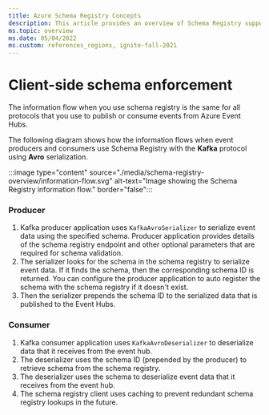 ```yaml
---
title: Azure Schema Registry Concepts
description: This article provides an overview of Schema Registry support by Azure Event Hubs.
ms.topic: overview
ms.date: 05/04/2022
ms.custom: references_regions, ignite-fall-2021
---
```


# Client-side schema enforcement 
The information flow when you use schema registry is the same for all protocols that you use to publish or consume events from Azure Event Hubs. 

The following diagram shows how the information flows when event producers and consumers use Schema Registry with the **Kafka** protocol using **Avro** serialization.  

:::image type="content" source="./media/schema-registry-overview/information-flow.svg" alt-text="Image showing the Schema Registry information flow." border="false":::

### Producer  

1. Kafka producer application uses `KafkaAvroSerializer` to serialize event data using the specified schema. Producer application provides details of the schema registry endpoint and other optional parameters that are required for schema validation. 
1. The serializer looks for the schema in the schema registry to serialize event data. If it finds the schema, then the corresponding schema ID is returned. You can configure the producer application to auto register the schema with the schema registry if it doesn't exist. 
1. Then the serializer prepends the schema ID to the serialized data that is published to the Event Hubs. 

### Consumer 

1. Kafka consumer application uses `KafkaAvroDeserializer` to deserialize data that it receives from the event hub.
1. The deserializer uses the schema ID (prepended by the producer) to retrieve schema from the schema registry.
1. The deserializer uses the schema to deserialize event data that it receives from the event hub. 
1. The schema registry client uses caching to prevent redundant schema registry lookups in the future.  

